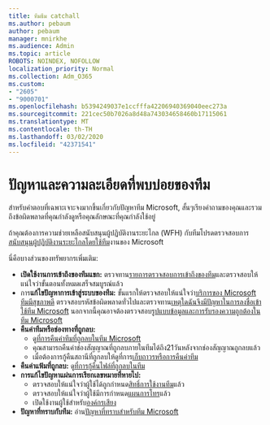 ```yaml
---
title: ทีมธีม catchall
ms.author: pebaum
author: pebaum
manager: mnirkhe
ms.audience: Admin
ms.topic: article
ROBOTS: NOINDEX, NOFOLLOW
localization_priority: Normal
ms.collection: Adm_O365
ms.custom:
- "2605"
- "9000701"
ms.openlocfilehash: b5394249037e1ccfffa42206940369040eec273a
ms.sourcegitcommit: 221cec50b7026a8d48a743034658460b17115061
ms.translationtype: MT
ms.contentlocale: th-TH
ms.lasthandoff: 03/02/2020
ms.locfileid: "42371541"
---
```

# <a name="teams-common-issues-and-resolutions"></a>ปัญหาและความละเอียดที่พบบ่อยของทีม

สำหรับคำตอบที่เฉพาะเจาะจงมากขึ้นเกี่ยวกับปัญหาทีม Microsoft, สั้นๆเรียงคำถามของคุณและรวมถึงข้อผิดพลาดที่คุณกำลังดูหรือคุณลักษณะที่คุณกำลังใช้อยู่

ถ้าคุณต้องการความช่วยเหลือสนับสนุนผู้ปฏิบัติงานระยะไกล (WFH) กับทีมโปรดตรวจสอบการ[สนับสนุนผู้ปฏิบัติงานระยะไกลโดยใช้ทีม](https://docs.microsoft.com/microsoftteams/support-remote-work-with-teams)งานของ Microsoft

นี่คือบางส่วนของทรัพยากรเพิ่มเติม:

- **เปิดใช้งานการเข้าถึงของทีมแขก:** ตรวจทาน[รายการตรวจสอบการเข้าถึงของทีม](https://docs.microsoft.com/microsoftteams/guest-access-checklist)และตรวจสอบให้แน่ใจว่าขั้นตอนทั้งหมดเสร็จสมบูรณ์แล้ว
- การ**แก้ไขปัญหาการเข้าสู่ระบบของทีม:** ขั้นแรกให้ตรวจสอบให้แน่ใจว่า[บริการของ Microsoft ทีมมีสุขภาพดี](https://admin.microsoft.com/Adminportal/Home?source=applauncher#/servicehealth) ตรวจสอบรหัสข้อผิดพลาดทั่วไปและตรวจทาน[เหตุใดฉันจึงมีปัญหาในการลงชื่อเข้าใช้ทีม Microsoft](https://support.office.com/article/a02f683b-61a3-4008-9447-ee60c5593b0f)  นอกจากนี้คุณอาจต้องตรวจสอบ[รูปแบบข้อมูลและการรับรองความถูกต้องในทีม Microsoft](https://docs.microsoft.com/MicrosoftTeams/identify-models-authentication)
- **คืนค่าทีมหรือช่องทางที่ถูกลบ:** 
    - ดู[ที่การคืนค่าทีมที่ถูกลบในทีม Microsoft](https://blogs.technet.microsoft.com/skypehybridguy/2017/07/23/restoring-a-deleted-team-in-microsoft-teams/)
    - คุณสามารถคืนค่าช่องสัญญาณที่ถูกลบภายในทีมได้ถึง21วันหลังจากช่องสัญญาณถูกลบแล้ว 
    - เมื่อต้องการกู้คืนสถานีที่ถูกลบให้ดูที่การ[เก็บถาวรหรือการคืนค่าทีม](https://support.office.com/article/archive-or-restore-a-team-dc161cfd-b328-440f-974b-5da5bd98b5a7)
- **คืนค่าแฟ้มที่ถูกลบ:** ดู[ที่การกู้คืนไฟล์ที่ถูกลบในทีม](https://support.office.com/article/recover-deleted-files-in-teams-a591d771-89a6-49e2-ab7e-271936fe3c4e)
- **การแก้ไขปัญหาแผ่นการเรียกเลขหมายที่หายไป:**  
    - ตรวจสอบให้แน่ใจว่าผู้ใช้ได้ถูกกำหนด[สิทธิ์การใช้งานทีม](https://docs.microsoft.com/MicrosoftTeams/assign-teams-licenses)แล้ว
    - ตรวจสอบให้แน่ใจว่าผู้ใช้มีการกำหนด[แผนการโทร](https://docs.microsoft.com/MicrosoftTeams/calling-plan-landing-page)แล้ว
    - เปิดใช้งานผู้ใช้สำหรับ[องค์กรเสียง](https://docs.microsoft.com/skypeforbusiness/skype-for-business-hybrid-solutions/plan-your-phone-system-cloud-pbx-solution/enable-users-for-enterprise-voice-online-and-phone-system-voicemail#to-enable-your-users-for-phone-system-in-office-365-voice-and-voicemail)
- **ปัญหาที่ทราบกับทีม:** อ่าน[ปัญหาที่ทราบสำหรับทีม Microsoft](https://docs.microsoft.com/microsoftteams/known-issues)